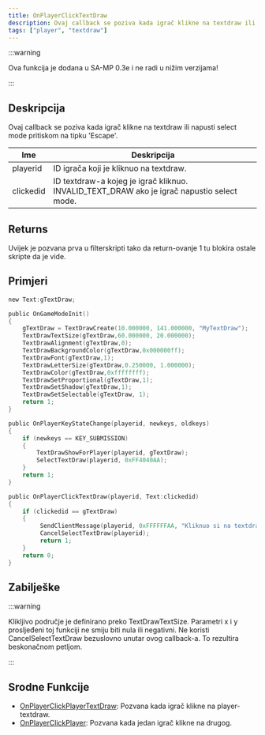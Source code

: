 ```yaml
---
title: OnPlayerClickTextDraw
description: Ovaj callback se poziva kada igrač klikne na textdraw ili napusti select mode pritiskom na tipku 'Escape'.
tags: ["player", "textdraw"]
---
```


:::warning

Ova funkcija je dodana u SA-MP 0.3e i ne radi u nižim verzijama!

:::

## Deskripcija

Ovaj callback se poziva kada igrač klikne na textdraw ili napusti select mode pritiskom na tipku 'Escape'.

| Ime       | Deskripcija                                                                                |
| --------- | ------------------------------------------------------------------------------------------ |
| playerid  | ID igrača koji je kliknuo na textdraw.                                                     |
| clickedid | ID textdraw-a kojeg je igrač kliknuo. INVALID_TEXT_DRAW ako je igrač napustio select mode. |

## Returns

Uvijek je pozvana prva u filterskripti tako da return-ovanje 1 tu blokira ostale skripte da je vide.

## Primjeri

```c
new Text:gTextDraw;

public OnGameModeInit()
{
    gTextDraw = TextDrawCreate(10.000000, 141.000000, "MyTextDraw");
    TextDrawTextSize(gTextDraw,60.000000, 20.000000);
    TextDrawAlignment(gTextDraw,0);
    TextDrawBackgroundColor(gTextDraw,0x000000ff);
    TextDrawFont(gTextDraw,1);
    TextDrawLetterSize(gTextDraw,0.250000, 1.000000);
    TextDrawColor(gTextDraw,0xffffffff);
    TextDrawSetProportional(gTextDraw,1);
    TextDrawSetShadow(gTextDraw,1);
    TextDrawSetSelectable(gTextDraw, 1);
    return 1;
}

public OnPlayerKeyStateChange(playerid, newkeys, oldkeys)
{
    if (newkeys == KEY_SUBMISSION)
    {
        TextDrawShowForPlayer(playerid, gTextDraw);
        SelectTextDraw(playerid, 0xFF4040AA);
    }
    return 1;
}

public OnPlayerClickTextDraw(playerid, Text:clickedid)
{
    if (clickedid == gTextDraw)
    {
         SendClientMessage(playerid, 0xFFFFFFAA, "Kliknuo si na textdraw.");
         CancelSelectTextDraw(playerid);
         return 1;
    }
    return 0;
}
```

## Zabilješke

:::warning

Klikljivo područje je definirano preko TextDrawTextSize. Parametri x i y prosljeđeni toj funkciji ne smiju biti nula ili negativni. Ne koristi CancelSelectTextDraw bezuslovno unutar ovog callback-a. To rezultira beskonačnom petljom.

:::

## Srodne Funkcije

- [OnPlayerClickPlayerTextDraw](OnPlayerClickPlayerTextDraw.md): Pozvana kada igrač klikne na player-textdraw.
- [OnPlayerClickPlayer](OnPlayerClickPlayer.md): Pozvana kada jedan igrač klikne na drugog.
